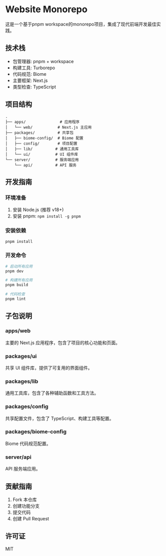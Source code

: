 # Website Monorepo

这是一个基于pnpm workspace的monorepo项目，集成了现代前端开发最佳实践。

## 技术栈

- 包管理器: pnpm + workspace
- 构建工具: Turborepo
- 代码规范: Biome
- 主要框架: Next.js
- 类型检查: TypeScript

## 项目结构

```
.
├── apps/               # 应用程序
│   └── web/           # Next.js 主应用
├── packages/          # 共享包
│   ├── biome-config/  # Biome 配置
│   ├── config/        # 项目配置
│   ├── lib/          # 通用工具库
│   └── ui/           # UI 组件库
└── server/           # 服务端应用
    └── api/          # API 服务
```

## 开发指南

### 环境准备

1. 安装 Node.js (推荐 v18+)
2. 安装 pnpm: `npm install -g pnpm`

### 安装依赖

```bash
pnpm install
```

### 开发命令

```bash
# 启动所有应用
pnpm dev

# 构建所有应用
pnpm build

# 代码检查
pnpm lint
```

## 子包说明

### apps/web

主要的 Next.js 应用程序，包含了项目的核心功能和页面。

### packages/ui

共享 UI 组件库，提供了可复用的界面组件。

### packages/lib

通用工具库，包含了各种辅助函数和工具方法。

### packages/config

共享配置文件，包含了 TypeScript、构建工具等配置。

### packages/biome-config

Biome 代码规范配置。

### server/api

API 服务端应用。

## 贡献指南

1. Fork 本仓库
2. 创建功能分支
3. 提交代码
4. 创建 Pull Request

## 许可证

MIT